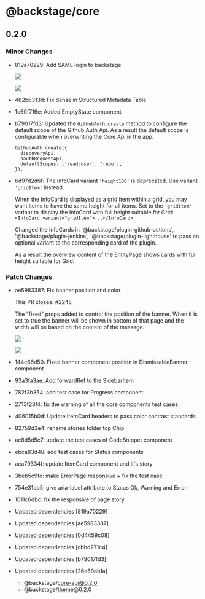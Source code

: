 # @backstage/core

## 0.2.0
### Minor Changes

- 819a70229: Add SAML login to backstage
  
  ![](https://user-images.githubusercontent.com/872486/92251660-bb9e3400-eeff-11ea-86fe-1f2a0262cd31.png)
  
  ![](https://user-images.githubusercontent.com/872486/93851658-1a76f200-fce3-11ea-990b-26ca1a327a15.png)
- 482b6313d: Fix dense in Structured Metadata Table
- 1c60f716e: Added EmptyState component
- b79017fd3: Updated the `GithubAuth.create` method to configure the default scope of the Github Auth Api. As a result the
  default scope is configurable when overwriting the Core Api in the app.
  
  ```
  GithubAuth.create({
    discoveryApi,
    oauthRequestApi,
    defaultScopes: ['read:user', 'repo'],
  }),
  ```
- 6d97d2d6f: The InfoCard variant `'height100'` is deprecated. Use variant `'gridItem'` instead.
  
  When the InfoCard is displayed as a grid item within a grid, you may want items to have the same height for all items.
  Set to the `'gridItem'` variant to display the InfoCard with full height suitable for Grid:
  `<InfoCard variant="gridItem">...</InfoCard>`
  
  Changed the InfoCards in '@backstage/plugin-github-actions', '@backstage/plugin-jenkins', '@backstage/plugin-lighthouse'
  to pass an optional variant to the corresponding card of the plugin.
  
  As a result the overview content of the EntityPage shows cards with full height suitable for Grid.

### Patch Changes

- ae5983387: Fix banner position and color
  
  This PR closes: #2245
  
  The "fixed" props added to control the position of the banner. When it is set to true the banner will be shown in bottom of that page and the width will be based on the content of the message.
  
  ![](https://user-images.githubusercontent.com/15106494/93765685-999df480-fc15-11ea-8fa5-11cac5836cf1.png)
  
  ![](https://user-images.githubusercontent.com/15106494/93765697-9e62a880-fc15-11ea-92af-b6a7fee4bb21.png)
- 144c66d50: Fixed banner component position in DismissableBanner component
- 93a3fa3ae: Add forwardRef to the SidebarItem
- 782f3b354: add test case for Progress component
- 2713f28f4: fix the warning of all the core components test cases
- 406015b0d: Update ItemCard headers to pass color contrast standards.
- 82759d3e4: rename stories folder top Chip
- ac8d5d5c7: update the test cases of CodeSnippet component
- ebca83d48: add test cases for Status components
- aca79334f: update ItemCard component and it's story
- 3beb5c9fc: make ErrorPage responsive + fix the test case
- 754e31db5: give aria-label attribute to Status Ok, Warning and Error
- 1611c6dbc: fix the responsive of page story
- Updated dependencies [819a70229]
- Updated dependencies [ae5983387]
- Updated dependencies [0d4459c08]
- Updated dependencies [cbbd271c4]
- Updated dependencies [b79017fd3]
- Updated dependencies [26e69ab1a]
  - @backstage/core-api@0.2.0
  - @backstage/theme@0.2.0
